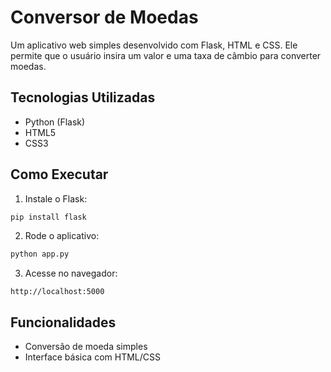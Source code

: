 # Conversor de Moedas

Um aplicativo web simples desenvolvido com Flask, HTML e CSS. Ele permite que o usuário insira um valor e uma taxa de câmbio para converter moedas.

## Tecnologias Utilizadas

- Python (Flask)
- HTML5
- CSS3

## Como Executar

1. Instale o Flask:
```bash
pip install flask
```

2. Rode o aplicativo:
```bash
python app.py
```

3. Acesse no navegador:
```
http://localhost:5000
```

## Funcionalidades

- Conversão de moeda simples
- Interface básica com HTML/CSS
